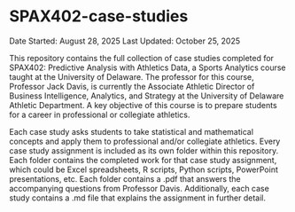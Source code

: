 # SPAX402-case-studies
Date Started: August 28, 2025
Last Updated: October 25, 2025

This repository contains the full collection of case studies completed for SPAX402: Predictive Analysis with Athletics Data, a Sports Analytics course taught at the University of Delaware. The professor for this course, Professor Jack Davis, is currently the Associate Athletic Director of Business Intelligence, Analytics, and Strategy at the University of Delaware Athletic Department. A key objective of this course is to prepare students for a career in professional or collegiate athletics.

Each case study asks students to take statistical and mathematical concepts and apply them to professional and/or collegiate athletics. Every case study assignment is included as its own folder within this repository. Each folder contains the completed work for that case study assignment, which could be Excel spreadsheets, R scripts, Python scripts, PowerPoint presentations, etc. Each folder contains a .pdf that answers the accompanying questions from Professor Davis. Additionally, each case study contains a .md file that explains the assignment in further detail.